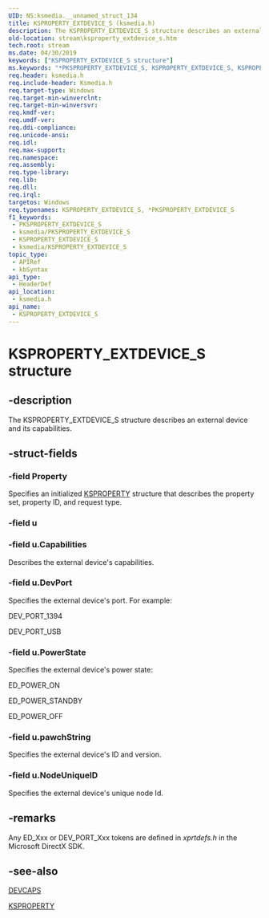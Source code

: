 ```yaml
---
UID: NS:ksmedia.__unnamed_struct_134
title: KSPROPERTY_EXTDEVICE_S (ksmedia.h)
description: The KSPROPERTY_EXTDEVICE_S structure describes an external device and its capabilities.
old-location: stream\ksproperty_extdevice_s.htm
tech.root: stream
ms.date: 04/30/2019
keywords: ["KSPROPERTY_EXTDEVICE_S structure"]
ms.keywords: "*PKSPROPERTY_EXTDEVICE_S, KSPROPERTY_EXTDEVICE_S, KSPROPERTY_EXTDEVICE_S structure [Streaming Media Devices], PKSPROPERTY_EXTDEVICE_S, PKSPROPERTY_EXTDEVICE_S structure pointer [Streaming Media Devices], ksmedia/KSPROPERTY_EXTDEVICE_S, ksmedia/PKSPROPERTY_EXTDEVICE_S, stream.ksproperty_extdevice_s, vidcapstruct_7c8b60d9-303e-489a-8c93-39d91cda2819.xml"
req.header: ksmedia.h
req.include-header: Ksmedia.h
req.target-type: Windows
req.target-min-winverclnt: 
req.target-min-winversvr: 
req.kmdf-ver: 
req.umdf-ver: 
req.ddi-compliance: 
req.unicode-ansi: 
req.idl: 
req.max-support: 
req.namespace: 
req.assembly: 
req.type-library: 
req.lib: 
req.dll: 
req.irql: 
targetos: Windows
req.typenames: KSPROPERTY_EXTDEVICE_S, *PKSPROPERTY_EXTDEVICE_S
f1_keywords:
 - PKSPROPERTY_EXTDEVICE_S
 - ksmedia/PKSPROPERTY_EXTDEVICE_S
 - KSPROPERTY_EXTDEVICE_S
 - ksmedia/KSPROPERTY_EXTDEVICE_S
topic_type:
 - APIRef
 - kbSyntax
api_type:
 - HeaderDef
api_location:
 - ksmedia.h
api_name:
 - KSPROPERTY_EXTDEVICE_S
---
```


# KSPROPERTY_EXTDEVICE_S structure


## -description

The KSPROPERTY_EXTDEVICE_S structure describes an external device and its capabilities.

## -struct-fields

### -field Property

Specifies an initialized <a href="/previous-versions/ff564262(v=vs.85)">KSPROPERTY</a> structure that describes the property set, property ID, and request type.

### -field u

### -field u.Capabilities

Describes the external device's capabilities.

### -field u.DevPort

Specifies the external device's port. For example:

DEV_PORT_1394

DEV_PORT_USB

### -field u.PowerState

Specifies the external device's power state:

ED_POWER_ON

ED_POWER_STANDBY

ED_POWER_OFF

### -field u.pawchString

Specifies the external device's ID and version.

### -field u.NodeUniqueID

Specifies the external device's unique node Id.

## -remarks

Any ED_Xxx or DEV_PORT_Xxx tokens are defined in <i>xprtdefs.h</i> in the Microsoft DirectX SDK.

## -see-also

<a href="/windows-hardware/drivers/ddi/ksmedia/ns-ksmedia-tagdevcaps">DEVCAPS</a>



<a href="/previous-versions/ff564262(v=vs.85)">KSPROPERTY</a>
